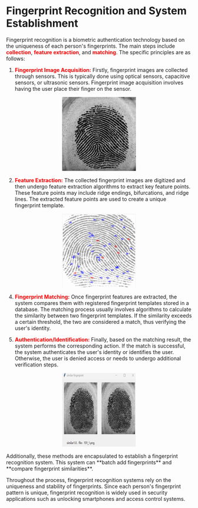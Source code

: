 # Fingerprint Recognition and System Establishment

Fingerprint recognition is a biometric authentication technology based on the uniqueness of each person's fingerprints. The main steps include **<span style="color:red">collection</span>**, **<span style="color:red">feature extraction</span>**, and **<span style="color:red">matching</span>**. The specific principles are as follows:

1. **<span style="color:red">Fingerprint Image Acquisition:</span>** Firstly, fingerprint images are collected through sensors. This is typically done using optical sensors, capacitive sensors, or ultrasonic sensors. Fingerprint image acquisition involves having the user place their finger on the sensor.
 <p align="center">
  <img src="https://github.com/ShinYizila/ShinYizila.github.io/blob/master/imageDir/101_1.png" width="200" height="200"/>
</p>

2. **<span style="color:red">Feature Extraction:</span>** The collected fingerprint images are digitized and then undergo feature extraction algorithms to extract key feature points. These feature points may include ridge endings, bifurcations, and ridge lines. The extracted feature points are used to create a unique fingerprint template.
<p align="center">
  <img src="https://github.com/ShinYizila/ShinYizila.github.io/blob/master/imageDir/feature.png" width="200" height="200"/>
</p>

4. **<span style="color:red">Fingerprint Matching:</span>** Once fingerprint features are extracted, the system compares them with registered fingerprint templates stored in a database. The matching process usually involves algorithms to calculate the similarity between two fingerprint templates. If the similarity exceeds a certain threshold, the two are considered a match, thus verifying the user's identity.

5. **<span style="color:red">Authentication/Identification:</span>** Finally, based on the matching result, the system performs the corresponding action. If the match is successful, the system authenticates the user's identity or identifies the user. Otherwise, the user is denied access or needs to undergo additional verification steps.
<p align="center">
  <img src="https://github.com/ShinYizila/ShinYizila.github.io/blob/master/imageDir/similar.png" width="200" height="200"/>
</p>
Additionally, these methods are encapsulated to establish a fingerprint recognition system. This system can **batch add fingerprints** and **compare fingerprint similarities**.

Throughout the process, fingerprint recognition systems rely on the uniqueness and stability of fingerprints. Since each person's fingerprint pattern is unique, fingerprint recognition is widely used in security applications such as unlocking smartphones and access control systems.
